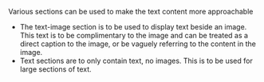 Various sections can be used to make the text content more approachable

- The text-image section is to be used to display text beside an image. This text is to be complimentary to the image and can be treated as a direct caption to the image, or be vaguely referring to the content in the image.
- Text sections are to only contain text, no images. This is to be used for large sections of text.
